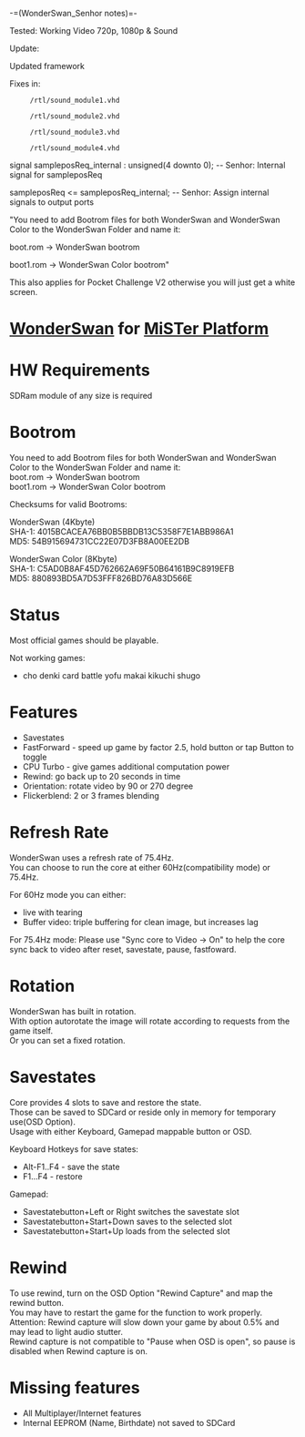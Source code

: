 -=(WonderSwan_Senhor notes)=-

Tested: Working Video 720p, 1080p & Sound



Update:

Updated framework

Fixes in: 

         /rtl/sound_module1.vhd

         /rtl/sound_module2.vhd
         
         /rtl/sound_module3.vhd
         
         /rtl/sound_module4.vhd

signal sampleposReq_internal : unsigned(4 downto 0);  -- Senhor: Internal signal for sampleposReq    

sampleposReq <= sampleposReq_internal; -- Senhor: Assign internal signals to output ports


"You need to add Bootrom files for both WonderSwan and WonderSwan Color to the WonderSwan Folder and name it:  

boot.rom -> WonderSwan bootrom  

boot1.rom -> WonderSwan Color bootrom"

This also applies for Pocket Challenge V2 otherwise you will just get a white screen.

# [WonderSwan](https://en.wikipedia.org/wiki/WonderSwan) for [MiSTer Platform](https://github.com/MiSTer-devel/Main_MiSTer/wiki)


# HW Requirements
SDRam module of any size is required

# Bootrom
You need to add Bootrom files for both WonderSwan and WonderSwan Color to the WonderSwan Folder and name it:  
boot.rom -> WonderSwan bootrom  
boot1.rom -> WonderSwan Color bootrom

Checksums for valid Bootroms:

WonderSwan (4Kbyte)  
SHA-1: 4015BCACEA76BB0B5BBDB13C5358F7E1ABB986A1  
MD5: 54B915694731CC22E07D3FB8A00EE2DB

WonderSwan Color (8Kbyte)  
SHA-1: C5AD0B8AF45D762662A69F50B64161B9C8919EFB  
MD5: 880893BD5A7D53FFF826BD76A83D566E

# Status
Most official games should be playable.

Not working games:
- cho denki card battle yofu makai kikuchi shugo

# Features
- Savestates
- FastForward - speed up game by factor 2.5, hold button or tap Button to toggle
- CPU Turbo - give games additional computation power
- Rewind: go back up to 20 seconds in time
- Orientation: rotate video by 90 or 270 degree
- Flickerblend: 2 or 3 frames blending

# Refresh Rate
WonderSwan uses a refresh rate of 75.4Hz.  
You can choose to run the core at either 60Hz(compatibility mode) or 75.4Hz.

For 60Hz mode you can either:
- live with tearing
- Buffer video: triple buffering for clean image, but increases lag

For 75.4Hz mode:
Please use "Sync core to Video -> On" to help the core sync back to video after reset, savestate, pause, fastfoward.

# Rotation
WonderSwan has built in rotation.  
With option autorotate the image will rotate according to requests from the game itself.  
Or you can set a fixed rotation.

# Savestates
Core provides 4 slots to save and restore the state.  
Those can be saved to SDCard or reside only in memory for temporary use(OSD Option).  
Usage with either Keyboard, Gamepad mappable button or OSD.

Keyboard Hotkeys for save states:
- Alt-F1..F4 - save the state
- F1...F4 - restore

Gamepad:
- Savestatebutton+Left or Right switches the savestate slot
- Savestatebutton+Start+Down saves to the selected slot
- Savestatebutton+Start+Up loads from the selected slot

# Rewind
To use rewind, turn on the OSD Option "Rewind Capture" and map the rewind button.  
You may have to restart the game for the function to work properly.  
Attention: Rewind capture will slow down your game by about 0.5% and may lead to light audio stutter.  
Rewind capture is not compatible to "Pause when OSD is open", so pause is disabled when Rewind capture is on.

# Missing features
- All Multiplayer/Internet features
- Internal EEPROM (Name, Birthdate) not saved to SDCard
